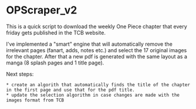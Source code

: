 # OPScraper_v2

This is a quick script to download the weekly One Piece chapter that every friday gets published in the TCB website.

I've implemented a "smart" engine that will automatically remove the irrelevant pages (fanart, adds, notes etc.) and select the 17 original images for the chapter. After that a new pdf is generated with the same layout as a manga (8 splash pages and 1 title page).

Next steps: 

    * create an algorith that automatically finds the title of the chapter in the first page and use that for the pdf title.
    * update the selection algorithm in case changes are made with the images format from TCB
 
